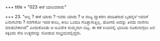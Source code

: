 +++
title = "023 ಈಕೆ ಯಾರಿವರಾರು"

+++
23. "ಅಲ್ಲ ? ಈಕೆ ಯಾರು ? ಇವರು ಯಾರು ? ಆ ನಾಟ್ಯ ವ್ಯಾಕರಣ ಪಂಡಿತನಾದ ಬೃಹನ್ನಳೆ ಇವರಿಗೆ ಏನಾಗಬೇಕು ? ನನಗೇಕೋ ಇದರ ಕಾಲು, ಕೀಲು ಒಂದೂ ಗೊತ್ತಾಗುತ್ತಿಲ್ಲ. ಹೋಗಲಿ ಅದನ್ನು ತಿಳಿದು ನಾನೇನು ಮಾಡಬೇಕಾಗಿದೆ" ಎಂದುಕೊಂಡು ಆ ಅವಿವೇಕಿ ಸುಮ್ಮನಾಗಿ ಬಿಟ್ಟ. ಈ ಕಡೆ ಊರಿನಲ್ಲಿ ಭಾರಿಯ ನೂಕುನುಗ್ಗಲು ಜನ ಕಿಕ್ಕಿರಿದು ಸೇರಿ ಉತ್ತರನನ್ನು ನೋಡುವ ಸಂಭ್ರಮದಲ್ಲಿದ್ದರು.